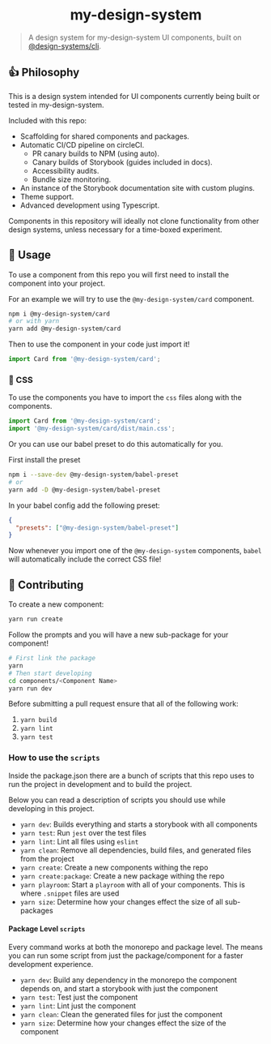 <div align="center">
  <h1>my-design-system</h1>
</div>

> A design system for my-design-system UI components, built on [@design-systems/cli](https://github.com/intuit/design-systems-cli).

## 👍 Philosophy

This is a design system intended for UI components currently being built or tested in my-design-system.

Included with this repo:

- Scaffolding for shared components and packages.
- Automatic CI/CD pipeline on circleCI.
  - PR canary builds to NPM (using auto).
  - Canary builds of Storybook (guides included in docs).
  - Accessibility audits.
  - Bundle size monitoring.
- An instance of the Storybook documentation site with custom plugins.
- Theme support.
- Advanced development using Typescript.

Components in this repository will ideally not clone functionality from other design systems, unless necessary for a time-boxed experiment.

## 🚀 Usage

To use a component from this repo you will first need to install the component into your project.

For an example we will try to use the `@my-design-system/card` component.

```sh
npm i @my-design-system/card
# or with yarn
yarn add @my-design-system/card
```

Then to use the component in your code just import it!

```js
import Card from '@my-design-system/card';
```

### :nail_care: CSS

To use the components you have to import the `css` files along with the components.

```js
import Card from '@my-design-system/card';
import '@my-design-system/card/dist/main.css';
```

Or you can use our babel preset to do this automatically for you.

First install the preset

```sh
npm i --save-dev @my-design-system/babel-preset
# or
yarn add -D @my-design-system/babel-preset
```

In your babel config add the following preset:

```json
{
  "presets": ["@my-design-system/babel-preset"]
}
```

Now whenever you import one of the `@my-design-system` components, `babel` will automatically include the correct CSS file!

## 🤝 Contributing

To create a new component:

```sh
yarn run create
```

Follow the prompts and you will have a new sub-package for your component!

```sh
# First link the package
yarn
# Then start developing
cd components/<Component Name>
yarn run dev
```

Before submitting a pull request ensure that all of the following work:

1. `yarn build`
2. `yarn lint`
3. `yarn test`

### How to use the `scripts`

Inside the package.json there are a bunch of scripts that this repo uses to run the project in development and to build the project.

Below you can read a description of scripts you should use while developing in this project.

- `yarn dev`: Builds everything and starts a storybook with all components
- `yarn test`: Run `jest` over the test files
- `yarn lint`: Lint all files using `eslint`
- `yarn clean`: Remove all dependencies, build files, and generated files from the project
- `yarn create`: Create a new components withing the repo
- `yarn create:package`: Create a new package withing the repo
- `yarn playroom`: Start a `playroom` with all of your components. This is where `.snippet` files are used
- `yarn size`: Determine how your changes effect the size of all sub-packages

#### Package Level `scripts`

Every command works at both the monorepo and package level. The means you can run some script from just the package/component for a faster development experience.

- `yarn dev`: Build any dependency in the monorepo the component depends on, and start a storybook with just the component
- `yarn test`: Test just the component
- `yarn lint`: Lint just the component
- `yarn clean`: Clean the generated files for just the component
- `yarn size`: Determine how your changes effect the size of the component
